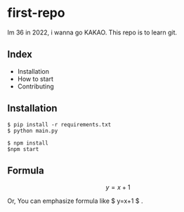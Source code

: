 # first-repo

Im 36 in 2022, i wanna go KAKAO.
This repo is to learn git.

## Index

- Installation
- How to start
- Contributing

## Installation

```shell
$ pip install -r requirements.txt
$ python main.py
```

```shell
$ npm install
$npm start
```

## Formula

$$ y=x+1 $$

Or, You can emphasize formula like $ y=x+1 $ .




